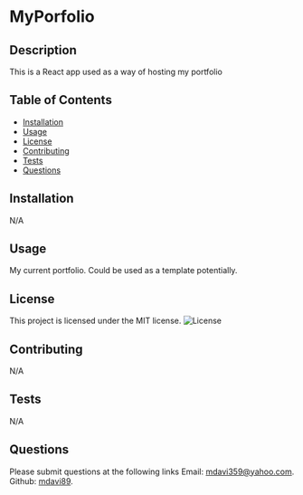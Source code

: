   # MyPorfolio
  ## Description
  This is a React app used as a way of hosting my portfolio

  ## Table of Contents
  - [Installation](#installation)
  - [Usage](#usage)
  - [License](#license)
  - [Contributing](#contributing)
  - [Tests](#tests)
  - [Questions](#questions)

  ## Installation
  N/A

  ## Usage
  My current portfolio. Could be used as a template potentially. 

  ## License
This project is licensed under the MIT license.
  ![License](https://img.shields.io/badge/license-MIT-blue.svg)

  ## Contributing
  N/A

  ## Tests
  N/A
  
  ## Questions
  Please submit questions at the following links
  Email: [mdavi359@yahoo.com](mailto:mdavi359@yahoo.com).
  Github: [mdavi89](https://github.com/mdavi89).
